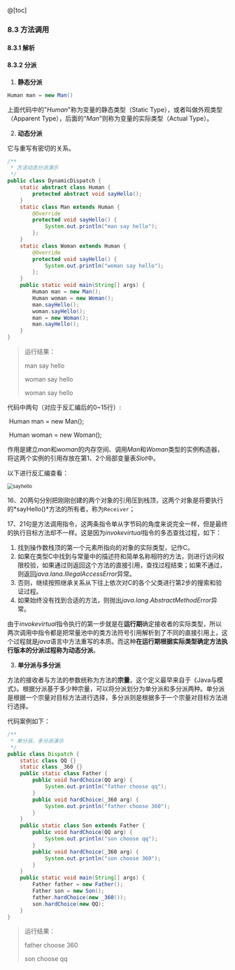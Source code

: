 @[toc]

### 8.3 方法调用

#### 8.3.1 解析

#### 8.3.2 分派

1. **静态分派**

```java
Human man = new Man()
```

上面代码中的"*Human*"称为变量的静态类型（Static Type），或者叫做外观类型（Apparent Type），后面的“*Man*”则称为变量的实际类型（Actual Type）。

2. **动态分派**

它与重写有密切的关系。

```java
/**
 * 方法动态分派演示
 */
public class DynamicDispatch {
    static abstract class Human {
        protected abstract void sayHello();
    }
    static class Man extends Human {
        @Override
        protected void sayHello() {
            System.out.println("man say hello");
        };
    }
    static class Woman extends Human {
        @Override
        protected void sayHello() {
            System.out.println("woman say hello");
        };
    }
    public static void main(String[] args) {
        Human man = new Man();
        Human woman = new Woman();
        man.sayHello();
        woman.sayHello();
        man = new Woman();
        man.sayHello();
    }
}
```

> 运行结果：
>
> man say hello
>
> woman say hello
>
> woman say hello

代码中两句（对应于反汇编后的0~15行）:

​	Human man = new Man();

​	Human woman = new Woman();

作用是建立*man*和*woman*的内存空间、调用*Man*和*Woman*类型的实例构造器，将这两个实例的引用存放在第1、2个局部变量表*Slot*中。

以下进行反汇编查看：

<img src="F:\文档\Typora Files\markdown-notes\images\notes\java\sayhello.PNG" alt="sayhello" style="zoom:80%;" />

16、20两句分别把刚刚创建的两个对象的引用压到栈顶，这两个对象是将要执行的*sayHello()*方法的所有者，称为`Receiver`；

17、21句是方法调用指令，这两条指令单从字节码的角度来说完全一样，但是最终的执行目标方法却不一样。这是因为*invokevirtual*指令的多态查找过程，如下：

1. 找到操作数栈顶的第一个元素所指向的对象的实际类型，记作C。
2. 如果在类型C中找到与常量中的描述符和简单名称相符的方法，则进行访问权限校验，如果通过则返回这个方法的直接引用，查找过程结束；如果不通过，则返回*java.lana.IllegalAccessError*异常。
3. 否则，继续按照继承关系从下往上依次对C的各个父类进行第2步的搜索和验证过程。
4. 如果始终没有找到合适的方法，则抛出*java.lang.AbstractMethodError*异常。

由于*invokevirtual*指令执行的第一步就是在**运行期**确定接收者的实际类型，所以两次调用中指令都是把常量池中的类方法符号引用解析到了不同的直接引用上，这个过程就是*java*语言中方法重写的本质。而这种**在运行期根据实际类型确定方法执行版本的分派过程称为动态分派**。

3. **单分派与多分派**

方法的接收者与方法的参数统称为方法的**宗量**，这个定义最早来自于《Java与模式》。根据分派基于多少种宗量，可以将分派划分为单分派和多分派两种。单分派是根据一个宗量对目标方法进行选择，多分派则是根据多于一个宗量对目标方法进行选择。

代码案例如下：

```java
/**
 * 单分派、多分派演示
 */
public class Dispatch {
    static class QQ {}
    static class _360 {}
    public static class Father {
        public void hardChoice(QQ arg) {
            System.out.println("father choose qq");
        }
        public void hardChoice(_360 arg) {
            System.out.println("father choose 360");
        }
    }
    public static class Son extends Father {
        public void hardChoice(QQ arg) {
            System.out.println("son choose qq");
        }
        public void hardChoice(_360 arg) {
            System.out.println("son choose 360");
        }
    }
    public static void main(String[] args) {
        Father father = new Father();
        Father son = new Son();
        father.hardChoice(new _360());
        son.hardChoice(new QQ);
    }
}
```

> 运行结果：
>
> father choose 360
>
> son choose qq